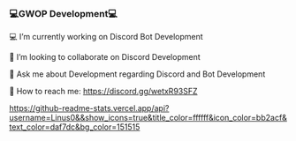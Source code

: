 ### 💻GWOP Development💻

💻 I’m currently working on Discord Bot Development

👏 I’m looking to collaborate on Discord Development

💬 Ask me about Development regarding Discord and Bot Development

🧞 How to reach me: https://discord.gg/wetxR93SFZ

https://github-readme-stats.vercel.app/api?username=Linus0&&show_icons=true&title_color=ffffff&icon_color=bb2acf&text_color=daf7dc&bg_color=151515
